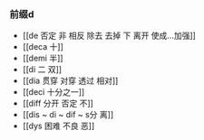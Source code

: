 ### 前缀d

- [[de  否定  非 相反  除去 去掉  下  离开 使成...加强]]
- [[deca 十]]
- [[demi 半]]
- [[di 二 双]]
- [[dia 贯穿 对穿 透过 相对]]
- [[deci 十分之一]]
- [[diff 分开 否定 不]]
- [[dis  ~ di ~ dif ~ s分 离]]
- [[dys 困难 不良 恶]]